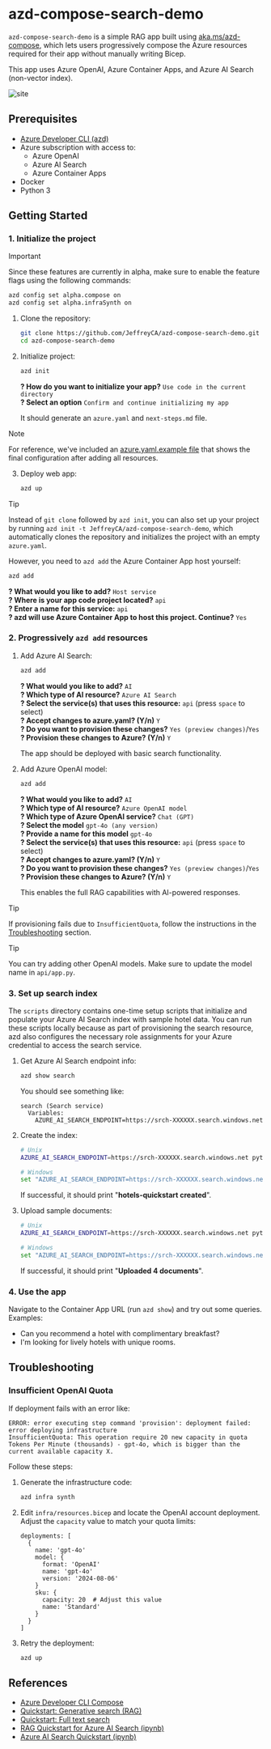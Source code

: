 # azd-compose-search-demo

`azd-compose-search-demo` is a simple RAG app built using [aka.ms/azd-compose](https://aka.ms/azd-compose), which lets users progressively compose the Azure resources required for their app without manually writing Bicep.

This app uses Azure OpenAI, Azure Container Apps, and Azure AI Search (non-vector index).

![site](site.png)

## Prerequisites

- [Azure Developer CLI (azd)](https://learn.microsoft.com/azure/developer/azure-developer-cli/install-azd)
- Azure subscription with access to:
  - Azure OpenAI
  - Azure AI Search
  - Azure Container Apps
- Docker
- Python 3

## Getting Started

### 1. Initialize the project

> [!IMPORTANT]
> Since these features are currently in alpha, make sure to enable the feature flags using the following commands:
> ```sh
> azd config set alpha.compose on
> azd config set alpha.infraSynth on
> ```

1. Clone the repository:
   ```sh
   git clone https://github.com/JeffreyCA/azd-compose-search-demo.git
   cd azd-compose-search-demo
   ```

2. Initialize project:
   ```sh
   azd init
   ```
   
   **? How do you want to initialize your app?** `Use code in the current directory`  
   **? Select an option** `Confirm and continue initializing my app`

   It should generate an `azure.yaml` and `next-steps.md` file.

> [!NOTE]
> For reference, we've included an [azure.yaml.example file](azure.yaml.example) that shows the final configuration after adding all resources.

3. Deploy web app:
   ```sh
   azd up
   ```

> [!TIP]
> Instead of `git clone` followed by `azd init`, you can also set up your project by running `azd init -t JeffreyCA/azd-compose-search-demo`, which automatically clones the repository and initializes the project with an empty `azure.yaml`.  
>
> However, you need to `azd add` the Azure Container App host yourself:
>
> ```sh
> azd add
> ```
> **? What would you like to add?** `Host service`  
> **? Where is your app code project located?** `api`  
> **? Enter a name for this service:** `api`  
> **? azd will use Azure Container App to host this project. Continue?** `Yes`

### 2. Progressively `azd add` resources

1. Add Azure AI Search:
   ```sh
   azd add
   ```

   **? What would you like to add?** `AI`  
   **? Which type of AI resource?** `Azure AI Search`  
   **? Select the service(s) that uses this resource:** `api` (press `space` to select)  
   **? Accept changes to azure.yaml? (Y/n)** `Y`  
   **? Do you want to provision these changes?** `Yes (preview changes)`/`Yes`  
   **? Provision these changes to Azure? (Y/n)** `Y`

   The app should be deployed with basic search functionality.

2. Add Azure OpenAI model:
   ```sh
   azd add
   ```

   **? What would you like to add?** `AI`  
   **? Which type of AI resource?** `Azure OpenAI model`  
   **? Which type of Azure OpenAI service?** `Chat (GPT)`  
   **? Select the model** `gpt-4o (any version)`  
   **? Provide a name for this model** `gpt-4o`  
   **? Select the service(s) that uses this resource:** `api` (press `space` to select)  
   **? Accept changes to azure.yaml? (Y/n)** `Y`  
   **? Do you want to provision these changes?** `Yes (preview changes)`/`Yes`  
   **? Provision these changes to Azure? (Y/n)** `Y`

   This enables the full RAG capabilities with AI-powered responses.

> [!TIP]
> If provisioning fails due to `InsufficientQuota`, follow the instructions in the [Troubleshooting](#troubleshooting) section.

> [!TIP]
> You can try adding other OpenAI models. Make sure to update the model name in `api/app.py`.

### 3. Set up search index

The `scripts` directory contains one-time setup scripts that initialize and populate your Azure AI Search index with sample hotel data. You can run these scripts locally because as part of provisioning the search resource, azd also configures the necessary role assignments for your Azure credential to access the search service.

1. Get Azure AI Search endpoint info:
   ```sh
   azd show search
   ```

    You should see something like:
    ```
    search (Search service)
      Variables:
        AZURE_AI_SEARCH_ENDPOINT=https://srch-XXXXXX.search.windows.net
    ```

2. Create the index:
   ```sh
   # Unix
   AZURE_AI_SEARCH_ENDPOINT=https://srch-XXXXXX.search.windows.net python scripts/create-index.py

   # Windows
   set "AZURE_AI_SEARCH_ENDPOINT=https://srch-XXXXXX.search.windows.net" && python scripts/create-index.py
   ```

   If successful, it should print "**hotels-quickstart created**".

3. Upload sample documents:
   ```sh
   # Unix
   AZURE_AI_SEARCH_ENDPOINT=https://srch-XXXXXX.search.windows.net python scripts/upload-documents.py

   # Windows
   set "AZURE_AI_SEARCH_ENDPOINT=https://srch-XXXXXX.search.windows.net" && python scripts/upload-documents.py
   ```

   If successful, it should print "**Uploaded 4 documents**".

### 4. Use the app

Navigate to the Container App URL (run `azd show`) and try out some queries. Examples:

- Can you recommend a hotel with complimentary breakfast?
- I'm looking for lively hotels with unique rooms.

## Troubleshooting

### Insufficient OpenAI Quota

If deployment fails with an error like:
```
ERROR: error executing step command 'provision': deployment failed: error deploying infrastructure
InsufficientQuota: This operation require 20 new capacity in quota Tokens Per Minute (thousands) - gpt-4o, which is bigger than the current available capacity X.
```

Follow these steps:

1. Generate the infrastructure code:
   ```sh
   azd infra synth
   ```

2. Edit `infra/resources.bicep` and locate the OpenAI account deployment. Adjust the `capacity` value to match your quota limits:
   ```bicep
   deployments: [
     {
       name: 'gpt-4o'
       model: {
         format: 'OpenAI'
         name: 'gpt-4o'
         version: '2024-08-06'
       }
       sku: {
         capacity: 20  # Adjust this value
         name: 'Standard'
       }
     }
   ]
   ```

3. Retry the deployment:
   ```sh
   azd up
   ```

## References
- [Azure Developer CLI Compose](https://learn.microsoft.com/azure/developer/azure-developer-cli/azd-compose)
- [Quickstart: Generative search (RAG)](https://learn.microsoft.com/azure/search/search-get-started-rag)
- [Quickstart: Full text search](https://learn.microsoft.com/azure/search/search-get-started-text)
- [RAG Quickstart for Azure AI Search (ipynb)](https://github.com/Azure-Samples/azure-search-python-samples/blob/main/Quickstart-RAG/Quickstart-rag.ipynb)
- [Azure AI Search Quickstart (ipynb)](https://github.com/Azure-Samples/azure-search-python-samples/blob/main/Quickstart/azure-search-quickstart.ipynb)
